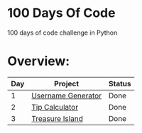 # 100 Days Of Code

100 days of code challenge in Python

# Overview:

| Day | Project                                                                                      | Status |
| --- | -------------------------------------------------------------------------------------------- | ------ |
| 1   | [Username Generator](https://github.com/dylanbuchi/100-days-of-code/blob/main/src/day_1/username_generator.py) | Done   |
| 2   | [Tip Calculator](https://github.com/dylanbuchi/100-days-of-code/blob/main/src/day_2/tip_calculator.py)     | Done   |
| 3   | [Treasure Island](https://github.com/dylanbuchi/100-days-of-code/blob/main/src/day_3/treasure_island.py)    | Done   |
